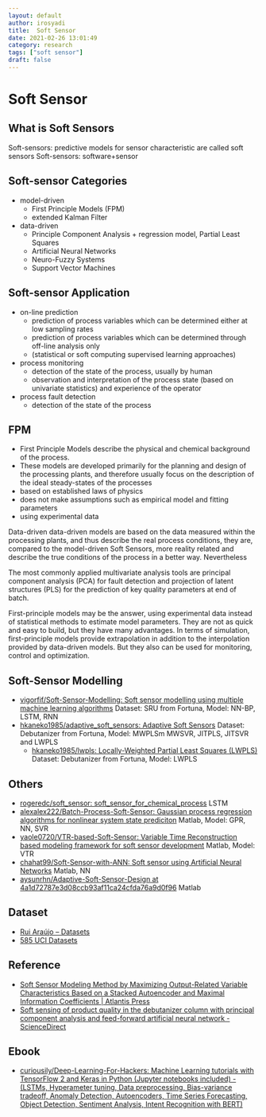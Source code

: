 ```yaml
---
layout: default
author: irosyadi
title:  Soft Sensor
date: 2021-02-26 13:01:49
category: research
tags: ["soft sensor"]
draft: false
---
```


# Soft Sensor

## What is Soft Sensors
Soft-sensors: predictive models for sensor characteristic are called soft sensors
Soft-sensors: software+sensor

## Soft-sensor Categories
- model-driven
    - First Principle Models (FPM)
    - extended Kalman Filter
- data-driven 
    - Principle Component Analysis + regression model, Partial Least Squares 
    - Artificial Neural Networks 
    - Neuro-Fuzzy Systems 
    - Support Vector Machines 

## Soft-sensor Application
- on-line prediction
    - prediction of process variables which can be determined either at low sampling rates 
    - prediction of process variables which can be determined through off-line analysis only
    - (statistical or soft computing supervised learning approaches)
- process monitoring 
    - detection of the state of the process, usually by human
    - observation and interpretation of the process state (based on univariate statistics) and experience of the operator 
- process fault detection
    - detection of the state of the process


## FPM
- First Principle Models describe the physical and chemical background of the process. 
- These models are developed primarily for the planning and design of the processing plants, and therefore usually focus on the description of the ideal steady-states of the processes
- based on established laws of physics
- does not make assumptions such as empirical model and fitting parameters
- using experimental data


Data-driven
data-driven models are based on the data measured within the processing plants, and thus describe the real process conditions, they are, compared to the model-driven Soft Sensors, more reality related and describe the true conditions of the process in a better way. Nevertheless


The most commonly applied multivariate analysis tools are principal component analysis (PCA) for fault detection and projection of latent structures (PLS) for the prediction of key quality parameters at end of batch.

First-principle models may be the answer, using experimental data instead of statistical methods to estimate model parameters. They are not as quick and easy to build, but they have many advantages. In terms of simulation, first-principle models provide extrapolation in addition to the interpolation provided by data-driven models. But they also can be used for monitoring, control and optimization.


## Soft-Sensor Modelling
- [vigorfif/Soft-Sensor-Modelling: Soft sensor modelling using multiple machine learning algorithms](https://github.com/vigorfif/Soft-Sensor-Modelling) Dataset: SRU from Fortuna, Model: NN-BP, LSTM, RNN
- [hkaneko1985/adaptive_soft_sensors: Adaptive Soft Sensors](https://github.com/hkaneko1985/adaptive_soft_sensors) Dataset: Debutanizer from Fortuna, Model: MWPLSm MWSVR, JITPLS, JITSVR and LWPLS
    - [hkaneko1985/lwpls: Locally-Weighted Partial Least Squares (LWPLS)](https://github.com/hkaneko1985/lwpls) Dataset: Debutanizer from Fortuna, Model: LWPLS 

## Others
- [rogeredc/soft_sensor: soft_sensor_for_chemical_process](https://github.com/rogeredc/soft_sensor) LSTM
- [alexalex222/Batch-Process-Soft-Sensor: Gaussian process regression algorithms for nonlinear system state prediciton](https://github.com/alexalex222/Batch-Process-Soft-Sensor) Matlab, Model: GPR, NN, SVR
- [yaole0720/VTR-based-Soft-Sensor: Variable Time Reconstruction based modeling framework for soft sensor development](https://github.com/yaole0720/VTR-based-Soft-Sensor) Matlab, Model: VTR
- [chahat99/Soft-Sensor-with-ANN: Soft sensor using Artificial Neural Networks](https://github.com/chahat99/Soft-Sensor-with-ANN) Matlab, NN
- [aysunrhn/Adaptive-Soft-Sensor-Design at 4a1d72787e3d08ccb93af11ca24cfda76a9d0f96](https://github.com/aysunrhn/Adaptive-Soft-Sensor-Design/tree/4a1d72787e3d08ccb93af11ca24cfda76a9d0f96) Matlab

## Dataset
- [Rui Araújo – Datasets](https://home.isr.uc.pt/~rui/publications/datasets.html)
- [585 UCI Datasets](https://archive.ics.uci.edu/ml/datasets.php)

## Reference
- [Soft Sensor Modeling Method by Maximizing Output-Related Variable Characteristics Based on a Stacked Autoencoder and Maximal Information Coefficients | Atlantis Press](https://www.atlantis-press.com/journals/ijcis/125917186/view)
- [Soft sensing of product quality in the debutanizer column with principal component analysis and feed-forward artificial neural network - ScienceDirect](https://www.sciencedirect.com/science/article/pii/S1110016816000697)

## Ebook
- [curiousily/Deep-Learning-For-Hackers: Machine Learning tutorials with TensorFlow 2 and Keras in Python (Jupyter notebooks included) - (LSTMs, Hyperameter tuning, Data preprocessing, Bias-variance tradeoff, Anomaly Detection, Autoencoders, Time Series Forecasting, Object Detection, Sentiment Analysis, Intent Recognition with BERT)](https://github.com/curiousily/Deep-Learning-For-Hackers)

